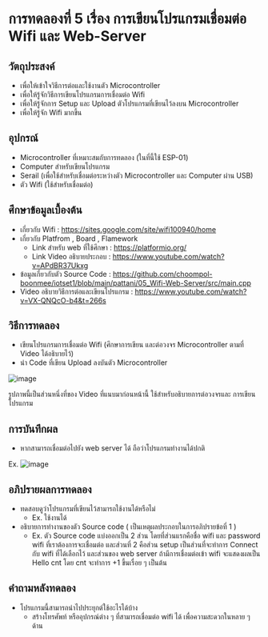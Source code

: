 # การทดลองที่ 5 เรื่อง การเขียนโปรแกรมเชื่อมต่อ Wifi และ Web-Server

## วัตถุประสงค์
- เพื่อให้เข้าใจวิธีการต่อและใช้งานตัว Microcontroller
- เพื่อให้รู้จักวิธีการเขียนโปรแกรมการเชื่อมต่อ Wifi
- เพื่อให้รู้จักการ Setup และ Upload ตัวโปรแกรมที่เขียนไว้ลงบน Microcontroller
- เพื่อให้รู้จัก Wifi มากขึ้น

## อุปกรณ์
- Microcontroller ที่เหมาะสมกับการทดลอง (ในที่นี้ใช้ ESP-01)
- Computer สำหรับเขียนโปรแกรม
- Serail (เพื่อใช้สำหรับเชื่อมต่อระหว่างตัว Microcontroller และ Computer ผ่าน USB)
- ตัว Wifi (ใช้สำหรับเชื่อมต่อ)

## ศึกษาข้อมูลเบื้องต้น
- เกี่ยวกับ Wifi : https://sites.google.com/site/wifi100940/home
- เกี่ยวกับ Platfrom , Board , Flamework
  - Link สำหรับ web ที่ใช้ศึกษา : https://platformio.org/
  - Link Video อธิบายประกอบ : https://www.youtube.com/watch?v=APdBR37Ukxg
- ข้อมูลเกี่ยวกับตัว Source Code : https://github.com/choompol-boonmee/iotset1/blob/main/pattani/05_Wifi-Web-Server/src/main.cpp
- Video อธิบายวิธีการต่อและเขียนโปรแกรม : https://www.youtube.com/watch?v=VX-QNQcO-b4&t=266s

## วิธีการทดลอง
- เขียนโปรแกรมการเชื่อมต่อ Wifi (ศึกษาการเขียน และต่อวงจร Microcontroller ตามที่ Video ได้อธิบายไว้)
- นำ Code ที่เขียน Upload ลงบันตัว Microcontroller


![image](https://user-images.githubusercontent.com/80879163/112352237-9212f180-8d05-11eb-9950-3c15116b9c75.png)


รูปภาพนี้เป็นส่วนหนึ่งที่ของ Video ที่แนบมาก่อนหน้านี้ ใช้สำหรับอธิบายการต่อวงจรและ การเขียนโปรแกรม


## การบันทึกผล
- หากสามารถเชื่อมต่อไปยัง web server ได้ ถือว่าโปรแกรมทำงานได้ปกติ

Ex.
![image](https://user-images.githubusercontent.com/80879163/112351996-5c6e0880-8d05-11eb-8633-5da693420142.png)



## อภิปรายผลการทดลอง
- ทดสอบดูว่าโปรแกรมที่เขียนไว้สามารถใช้งานได้หรือไม่
  - Ex. ใช้งานได้ 
- อธิบายการทำงานของตัว Source code ( เป็นเหตุผลประกอบในการอภิปรายข้อที่ 1 )
  - Ex. ตัว Source code แบ่งออกเป็น 2 ส่วน โดยที่ส่วนแรกคือชื่อ wifi และ password wifi ที่เราต้องการจะเชื่อมต่อ และส่วนที่ 2 คือส่วน setup เป็นส่วนที่จะทำการ Connect กับ wifi ที่ได้เลือกไว้ และส่วนของ web server ถ้ามีการเชื่อมต่อเข้า wifi จะแสดงผลเป็น Hello cnt โดย cnt จะทำการ +1 ขึ้นเรื่อย ๆ  เป็นต้น
## คำถามหลังทดลอง
- โปรแกรมนี้สามารถนำไปประยุกต์ใช้อะไรได้บ้าง
  - สร้างโทรศัพท์ หรืออุปกรณ์ต่าง ๆ ที่สามารถเชื่อมต่อ wifi ได้ เพื่อความสะดวกในหลาย ๆ ด้าน

